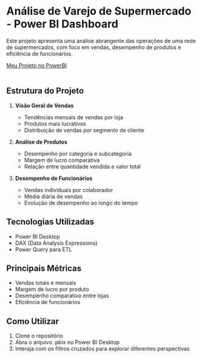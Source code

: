 # Análise de Varejo de Supermercado - Power BI Dashboard

Este projeto apresenta uma análise abrangente das operações de uma rede de supermercados, com foco em vendas, desempenho de produtos e eficiência de funcionários.

<a href="https://app.powerbi.com/groups/me/reports/fd378344-cf56-48d6-9fe1-c88736637682/7305b3cc1602d11e3690?experience=power-bi" target="_blank" rel="noopener noreferrer">Meu Projeto no PowerBI</a><br><br>

## Estrutura do Projeto

1. **Visão Geral de Vendas**
   - Tendências mensais de vendas por loja
   - Produtos mais lucrativos
   - Distribuição de vendas por segmento de cliente

2. **Análise de Produtos**
   - Desempenho por categoria e subcategoria
   - Margem de lucro comparativa
   - Relação entre quantidade vendida e valor total

3. **Desempenho de Funcionários**
   - Vendas individuais por colaborador
   - Média diária de vendas
   - Evolução de desempenho ao longo do tempo

## Tecnologias Utilizadas
- Power BI Desktop
- DAX (Data Analysis Expressions)
- Power Query para ETL

## Principais Métricas
- Vendas totais e mensais
- Margem de lucro por produto
- Desempenho comparativo entre lojas
- Eficiência de funcionários

## Como Utilizar
1. Clone o repositório
2. Abra o arquivo .pbix no Power BI Desktop
3. Interaja com os filtros cruzados para explorar diferentes perspectivas
